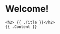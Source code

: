 <html>
  <body>
    <h1>Welcome!</h1>

    <h2> {{ .Title }}</h2>
    {{ .Content }}

  </body>
</html>